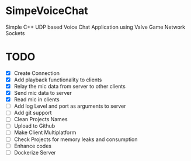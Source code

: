 # SimpeVoiceChat
Simple C++ UDP based Voice Chat Application using Valve Game Network Sockets

# TODO
- [x] Create Connection
- [x] Add playback functionality to clients
- [x] Relay the mic data from server to other clients
- [x] Send mic data to server
- [x] Read mic in clients
- [ ] Add log Level and port as arguments to server
- [ ] Add git support
- [ ] Clean Projects Names
- [ ] Upload to Github
- [ ] Make Client Multiplatform
- [ ] Check Projects for memory leaks and consumption
- [ ] Enhance codes
- [ ] Dockerize Server
